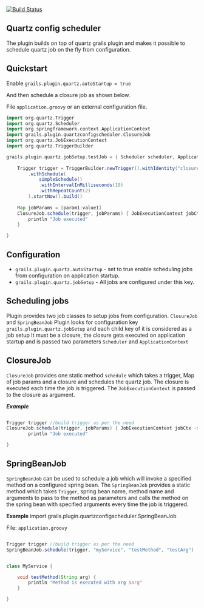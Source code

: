 [![Build Status](https://travis-ci.org/yakworks/quartz-config-scheduler.svg?branch=master)](https://travis-ci.org/yakworks/quartz-config-scheduler)

Quartz config scheduler
---
The plugin builds on top of quartz grails plugin and makes it possible to schedule quartz job on the fly from configuration.


Quickstart
--
Enable ```grails.plugin.quartz.autoStartup = true```

And then schedule a closure job as shown below.

File ```application.groovy``` or an external configuration file.

```groovy
import org.quartz.Trigger
import org.quartz.Scheduler
import org.springframework.context.ApplicationContext
import grails.plugin.quartzconfigscheduler.ClosureJob
import org.quartz.JobExecutionContext
import org.quartz.TriggerBuilder

grails.plugin.quartz.jobSetup.testJob = { Scheduler scheduler, ApplicationContext context ->
    
    Trigger trigger = TriggerBuilder.newTrigger().withIdentity("closureJobTrigger")
        .withSchedule(
            simpleSchedule()
            .withIntervalInMilliseconds(10)
            .withRepeatCount(2)
        ).startNow().build()
        
    Map jobParams = [param1:value1]
    ClosureJob.schedule(trigger, jobParams) { JobExecutionContext jobCtx ->
        println "Job executed"
    }    

}

```

Configuration
---
- ```grails.plugin.quartz.autoStartup``` - set to true enable scheduling jobs from configuration on application startup.
- ```grails.plugin.quartz.jobSetup```    - All jobs are configured under this key.


Scheduling jobs
---
Plugin provides two job classes to setup jobs from configuration. ```ClosureJob``` and ```SpringBeanJob```
Plugin looks for configuration key ```grails.plugin.quartz.jobSetup``` and each child key of it is considered as a job setup 
It must be a closure, the closure gets executed on application startup and is passed two parameters ````Scheduler```` and  ```ApplicationContext```


ClosureJob
----
```ClosureJob``` provides one static method ```schedule``` which takes a trigger, Map of job params and a closure and schedules the quartz job.
The closure is executed each time the job is triggered. The ```JobExecutionContext``` is passed to the closure as argument.

***Example***

```groovy

Trigger trigger //build trigger as per the need
ClosureJob.schedule(trigger, jobParams) { JobExecutionContext jobCtx ->
        println "Job executed"

}   
```

SpringBeanJob
----
```SpringBeanJob``` can be used to schedule a job which will invoke a specified method on a configured spring bean.
The ```SpringBeanJob``` provides a static method which takes ```Trigger```, spring bean name, method name and arguments to pass to the method as parameters 
and calls the method on the spring bean with specified arguments every time the job is triggered.

**Example**
import grails.plugin.quartzconfigscheduler.SpringBeanJob

File: ```application.groovy```

```groovy

Trigger trigger //build trigger as per the need
SpringBeanJob.schedule(trigger, "myService", "testMethod", "testArg")


class MyService {

    void testMethod(String arg) {
        println "Method is executed with arg $arg"    
    }

}

```
